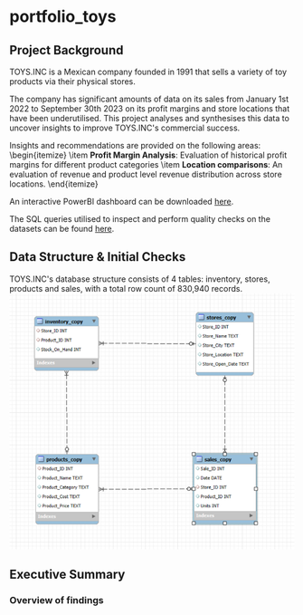 # portfolio_toys

## Project Background
TOYS.INC is a Mexican company founded in 1991 that sells a variety of toy products via their physical stores. 

The company has significant amounts of data on its sales from January 1st 2022 to September 30th 2023 on its profit margins and store locations that have been underutilised. This project analyses and synthesises this data to uncover insights to improve TOYS.INC's commercial success.

Insights and recommendations are provided on the following areas:
\begin{itemize}
  \item **Profit Margin Analysis**: Evaluation of historical profit margins for different product categories 
  \item **Location comparisons**: An evaluation of revenue and product level revenue distribution across store locations.
\end{itemize}

An interactive PowerBI dashboard can be downloaded [here](https://github.com/dtan20441/portfolio_toys/blob/main/maven_toys.pbix).

The SQL queries utilised to inspect and perform quality checks on the datasets can be found [here](https://github.com/dtan20441/portfolio_toys/blob/main/maven_toys.sql).

## Data Structure & Initial Checks
TOYS.INC's database structure consists of 4 tables: inventory, stores, products and sales, with a total row count of 830,940 records. 
![Entity relationship diagram](https://github.com/dtan20441/portfolio_toys/blob/main/Entity%20relationship%20diagram.png)

## Executive Summary
### Overview of findings

